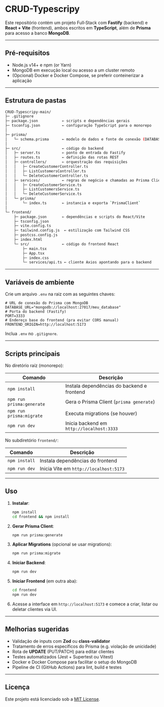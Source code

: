# CRUD-Typescripy

Este repositório contém um projeto Full‑Stack com **Fastify** (backend) e **React + Vite** (frontend), ambos escritos em **TypeScript**, além de **Prisma** para acesso a banco **MongoDB**.

---

## Pré-requisitos

- Node.js v14+ e npm (or Yarn)
- MongoDB em execução local ou acesso a um cluster remoto
- (Opcional) Docker e Docker Compose, se preferir conteinerizar a aplicação

---

## Estrutura de pastas

```bash
CRUD-Typescripy-main/
├─ .gitignore
├─ package.json           ← scripts e dependências gerais
├─ tsconfig.json          ← configuração TypeScript para o monorepo
│
├─ prisma/
│   └─ schema.prisma      ← modelo de dados e fonte de conexão (DATABASE_URL)
│
├─ src/                   ← código do backend
│   ├─ server.ts          ← ponto de entrada do Fastify
│   ├─ routes.ts          ← definição das rotas REST
│   ├─ controllers/       ← orquestração das requisições
│   │   ├─ CreateCustomerController.ts
│   │   ├─ ListCustomersController.ts
│   │   └─ DeleteCustomerController.ts
│   ├─ services/          ← regras de negócio e chamadas ao Prisma Client
│   │   ├─ CreateCustomerService.ts
│   │   ├─ ListCustomersService.ts
│   │   └─ DeleteCustomerService.ts
│   └─ prisma/
│       └─ index.ts       ← instancia e exporta `PrismaClient`
│
└─ frontend/
    ├─ package.json       ← dependências e scripts do React/Vite
    ├─ tsconfig.json
    ├─ vite.config.ts
    ├─ tailwind.config.js  ← estilização com Tailwind CSS
    ├─ postcss.config.js
    ├─ index.html
    └─ src/               ← código do frontend React
        ├─ main.tsx
        ├─ App.tsx
        ├─ index.css
        └─ services/api.ts ← cliente Axios apontando para o backend
```

---

## Variáveis de ambiente

Crie um arquivo `.env` na raiz com as seguintes chaves:

```env
# URL de conexão do Prisma com MongoDB
DATABASE_URL="mongodb://localhost:27017/meu_database"
# Porta do backend (Fastify)
PORT=3333
# Endereço base do frontend (pra evitar CORS manual)
FRONTEND_ORIGIN=http://localhost:5173
```

Inclua `.env` no `.gitignore`.

---

## Scripts principais

No diretório raíz (monorepo):

| Comando                  | Descrição                                        |
|--------------------------|--------------------------------------------------|
| `npm install`            | Instala dependências do backend e frontend       |
| `npm run prisma:generate`| Gera o Prisma Client (`prisma generate`)         |
| `npm run prisma:migrate` | Executa migrations (se houver)                   |
| `npm run dev`            | Inicia backend em `http://localhost:3333`        |

No subdiretório `frontend/`:

| Comando           | Descrição                         |
|-------------------|-----------------------------------|
| `npm install`     | Instala dependências do frontend  |
| `npm run dev`     | Inicia Vite em `http://localhost:5173` |

---

## Uso

1. **Instalar**:
   ```bash
   npm install
   cd frontend && npm install
   ```
2. **Gerar Prisma Client**:
   ```bash
   npm run prisma:generate
   ```
3. **Aplicar Migrations** (opcional se usar migrations):
   ```bash
   npm run prisma:migrate
   ```
4. **Iniciar Backend**:
   ```bash
   npm run dev
   ```
5. **Iniciar Frontend** (em outra aba):
   ```bash
   cd frontend
   npm run dev
   ```
6. Acesse a interface em `http://localhost:5173` e comece a criar, listar ou deletar clientes via UI.

---

## Melhorias sugeridas

- Validação de inputs com **Zod** ou **class-validator**
- Tratamento de erros específicos do Prisma (e.g. violação de unicidade)
- Rota de **UPDATE** (PUT/PATCH) para editar clientes
- Testes automatizados (Jest + Supertest ou Vitest)
- Docker e Docker Compose para facilitar o setup do MongoDB
- Pipeline de CI (GitHub Actions) para lint, build e testes

---

## Licença

Este projeto está licenciado sob a [MIT License](LICENSE).


